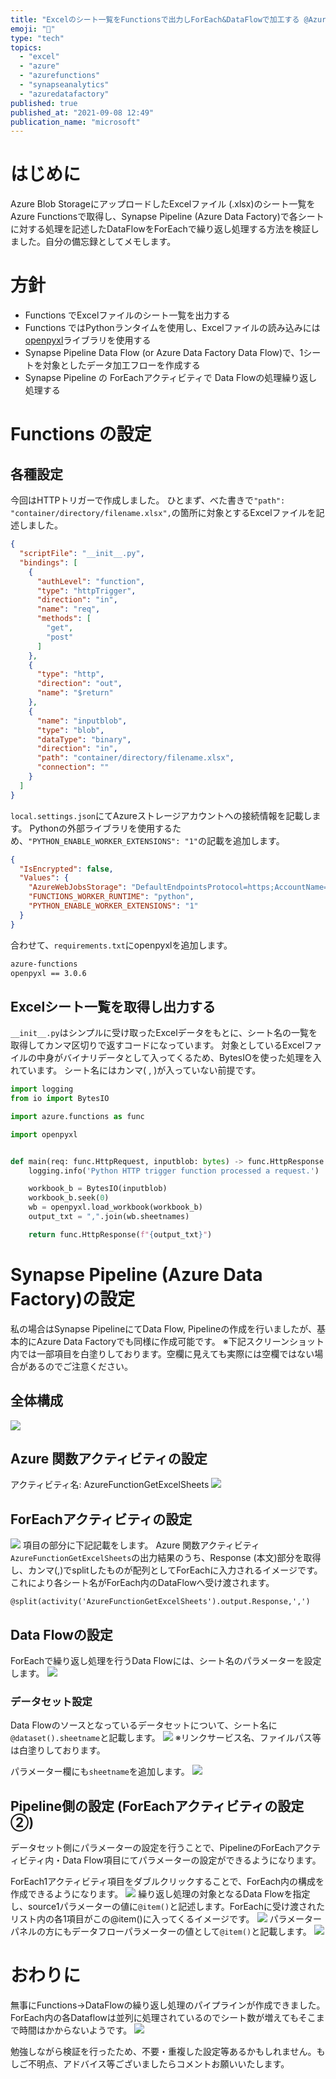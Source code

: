 ```yaml
---
title: "Excelのシート一覧をFunctionsで出力しForEach&DataFlowで加工する @Azure Synapse Pipeline"
emoji: "💫"
type: "tech"
topics:
  - "excel"
  - "azure"
  - "azurefunctions"
  - "synapseanalytics"
  - "azuredatafactory"
published: true
published_at: "2021-09-08 12:49"
publication_name: "microsoft"
---
```


# はじめに
Azure Blob StorageにアップロードしたExcelファイル (.xlsx)のシート一覧をAzure Functionsで取得し、Synapse Pipeline (Azure Data Factory)で各シートに対する処理を記述したDataFlowをForEachで繰り返し処理する方法を検証しました。自分の備忘録としてメモします。

# 方針
- Functions でExcelファイルのシート一覧を出力する
- Functions ではPythonランタイムを使用し、Excelファイルの読み込みには[openpyxl](https://openpyxl.readthedocs.io/en/stable/)ライブラリを使用する
- Synapse Pipeline Data Flow (or Azure Data Factory Data Flow)で、1シートを対象としたデータ加工フローを作成する
- Synapse Pipeline の ForEachアクティビティで Data Flowの処理繰り返し処理する

# Functions の設定
## 各種設定
今回はHTTPトリガーで作成しました。
ひとまず、べた書きで`"path": "container/directory/filename.xlsx",`の箇所に対象とするExcelファイルを記述しました。
```json:function.json
{
  "scriptFile": "__init__.py",
  "bindings": [
    {
      "authLevel": "function",
      "type": "httpTrigger",
      "direction": "in",
      "name": "req",
      "methods": [
        "get",
        "post"
      ]
    },
    {
      "type": "http",
      "direction": "out",
      "name": "$return"
    },
    {
      "name": "inputblob",
      "type": "blob",
      "dataType": "binary",
      "direction": "in",
      "path": "container/directory/filename.xlsx",
      "connection": ""
    }
  ]
}
```


`local.settings.json`にてAzureストレージアカウントへの接続情報を記載します。
Pythonの外部ライブラリを使用するため、`"PYTHON_ENABLE_WORKER_EXTENSIONS": "1"`の記載を追加します。
```json:local.settings.json
{
  "IsEncrypted": false,
  "Values": {
    "AzureWebJobsStorage": "DefaultEndpointsProtocol=https;AccountName=アカウント名;AccountKey=アカウントキー;EndpointSuffix=core.windows.net",
    "FUNCTIONS_WORKER_RUNTIME": "python",
    "PYTHON_ENABLE_WORKER_EXTENSIONS": "1"
  }
}
```

合わせて、`requirements.txt`にopenpyxlを追加します。
```requirements.txt
azure-functions
openpyxl == 3.0.6
```

## Excelシート一覧を取得し出力する
`__init__.py`はシンプルに受け取ったExcelデータをもとに、シート名の一覧を取得してカンマ区切りで返すコードになっています。
対象としているExcelファイルの中身がバイナリデータとして入ってくるため、BytesIOを使った処理を入れています。
シート名にはカンマ( , )が入っていない前提です。
```python:__init__.py
import logging
from io import BytesIO

import azure.functions as func

import openpyxl


def main(req: func.HttpRequest, inputblob: bytes) -> func.HttpResponse:
    logging.info('Python HTTP trigger function processed a request.')

    workbook_b = BytesIO(inputblob)
    workbook_b.seek(0)
    wb = openpyxl.load_workbook(workbook_b)
    output_txt = ",".join(wb.sheetnames)

    return func.HttpResponse(f"{output_txt}")
```

# Synapse Pipeline (Azure Data Factory)の設定
私の場合はSynapse PipelineにてData Flow, Pipelineの作成を行いましたが、基本的にAzure Data Factoryでも同様に作成可能です。
※下記スクリーンショット内では一部項目を白塗りしております。空欄に見えても実際には空欄ではない場合があるのでご注意ください。

## 全体構成
![](https://storage.googleapis.com/zenn-user-upload/67f54963402658831143b294.png)

## Azure 関数アクティビティの設定
アクティビティ名: AzureFunctionGetExcelSheets
![](https://storage.googleapis.com/zenn-user-upload/45dac7ee3e8a86ef489c0401.png)

## ForEachアクティビティの設定
![](https://storage.googleapis.com/zenn-user-upload/a9612dd0705fc6a5c861992b.png)
項目の部分に下記記載をします。
Azure 関数アクティビティ`AzureFunctionGetExcelSheets`の出力結果のうち、Response (本文)部分を取得し、カンマ(,)でsplitしたものが配列としてForEachに入力されるイメージです。
これにより各シート名がForEach内のDataFlowへ受け渡されます。
```
@split(activity('AzureFunctionGetExcelSheets').output.Response,',')
```



## Data Flowの設定
ForEachで繰り返し処理を行うData Flowには、シート名のパラメーターを設定します。
![](https://storage.googleapis.com/zenn-user-upload/e2789bee2f0eab68030dbd10.png)

### データセット設定
Data Flowのソースとなっているデータセットについて、シート名に`@dataset().sheetname`と記載します。
![](https://storage.googleapis.com/zenn-user-upload/8666c44c43710ffd223daa11.png)
※リンクサービス名、ファイルパス等は白塗りしております。

パラメーター欄にも`sheetname`を追加します。
![](https://storage.googleapis.com/zenn-user-upload/99538aa54421ea97059b194d.png)

## Pipeline側の設定 (ForEachアクティビティの設定②)
データセット側にパラメーターの設定を行うことで、PipelineのForEachアクティビティ内・Data Flow項目にてパラメーターの設定ができるようになります。

ForEach1アクティビティ項目をダブルクリックすることで、ForEach内の構成を作成できるようになります。
![](https://storage.googleapis.com/zenn-user-upload/335b9675f42feb3a0957a807.png)
繰り返し処理の対象となるData Flowを指定し、source1パラメーターの値に`@item()`と記述します。ForEachに受け渡されたリスト内の各1項目がこの@item()に入ってくるイメージです。
![](https://storage.googleapis.com/zenn-user-upload/7004112f50621b0810e8b22b.png)
パラメーターパネルの方にもデータフローパラメーターの値として`@item()`と記載します。
![](https://storage.googleapis.com/zenn-user-upload/5496ef4ba3930c03c37a64f0.png)

# おわりに
無事にFunctions→DataFlowの繰り返し処理のパイプラインが作成できました。
ForEach内の各Dataflowは並列に処理されているのでシート数が増えてもそこまで時間はかからないようです。
![](https://storage.googleapis.com/zenn-user-upload/0657463f76c2fc7d8382f4ff.png)

勉強しながら検証を行ったため、不要・重複した設定等あるかもしれません。もしご不明点、アドバイス等ございましたらコメントお願いいたします。
